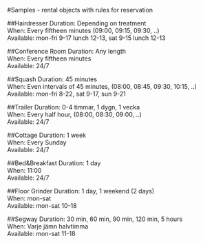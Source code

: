 #Samples - rental objects with rules for reservation

##Hairdresser
Duration:	Depending on treatment  
When:		Every fiftheen minutes (09:00, 09:15, 09:30, ..)  
Available:	mon-fri 9-17 lunch 12-13, sat 9-15 lunch 12-13  

##Conference Room
Duration:	Any length  
When:		Every fiftheen minutes  
Available:	24/7  

##Squash
Duration:	45 minutes  
When:		Even intervals of 45 minutes, (08:00, 08:45, 09:30, 10:15, ..)   
Available:	mon-fri 8-22, sat 9-17, sun 9-21  

##Trailer
Duration:	0-4 timmar, 1 dygn, 1 vecka  
When:		Every half hour, (08:00, 08:30, 09:00, ..)   
Available:	24/7  

##Cottage
Duration:	1 week  
When:		Every Sunday  
Available:	24/7  

##Bed&Breakfast
Duration:	1 day  
When:		11:00  
Available:	24/7  

##Floor Grinder
Duration:	1 day, 1 weekend (2 days)  
When:		mon-sat  
Available:	mon-sat 10-18  

##Segway
Duration:	30 min, 60 min, 90 min, 120 min, 5 hours  
When:		Varje jämn halvtimma  
Available:	mon-sat 11-18  
